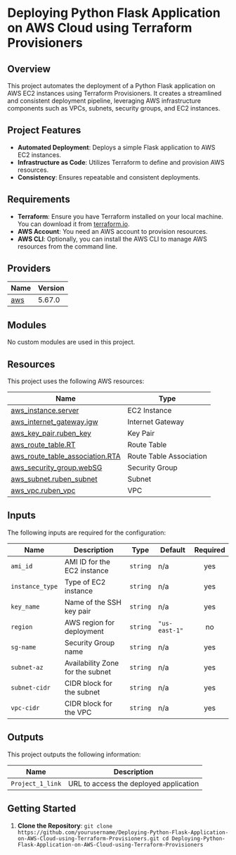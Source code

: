# Deploying Python Flask Application on AWS Cloud using Terraform Provisioners

## Overview

This project automates the deployment of a Python Flask application on AWS EC2 instances using Terraform Provisioners. It creates a streamlined and consistent deployment pipeline, leveraging AWS infrastructure components such as VPCs, subnets, security groups, and EC2 instances.

## Project Features

- **Automated Deployment**: Deploys a simple Flask application to AWS EC2 instances.
- **Infrastructure as Code**: Utilizes Terraform to define and provision AWS resources.
- **Consistency**: Ensures repeatable and consistent deployments.

## Requirements

- **Terraform**: Ensure you have Terraform installed on your local machine. You can download it from [terraform.io](https://www.terraform.io/downloads.html).
- **AWS Account**: You need an AWS account to provision resources.
- **AWS CLI**: Optionally, you can install the AWS CLI to manage AWS resources from the command line.

## Providers

| Name | Version |
|------|---------|
| [aws](https://registry.terraform.io/providers/hashicorp/aws/latest/docs) | 5.67.0 |

## Modules

No custom modules are used in this project.

## Resources

This project uses the following AWS resources:

| Name | Type |
|------|------|
| [aws_instance.server](https://registry.terraform.io/providers/hashicorp/aws/latest/docs/resources/instance) | EC2 Instance |
| [aws_internet_gateway.igw](https://registry.terraform.io/providers/hashicorp/aws/latest/docs/resources/internet_gateway) | Internet Gateway |
| [aws_key_pair.ruben_key](https://registry.terraform.io/providers/hashicorp/aws/latest/docs/resources/key_pair) | Key Pair |
| [aws_route_table.RT](https://registry.terraform.io/providers/hashicorp/aws/latest/docs/resources/route_table) | Route Table |
| [aws_route_table_association.RTA](https://registry.terraform.io/providers/hashicorp/aws/latest/docs/resources/route_table_association) | Route Table Association |
| [aws_security_group.webSG](https://registry.terraform.io/providers/hashicorp/aws/latest/docs/resources/security_group) | Security Group |
| [aws_subnet.ruben_subnet](https://registry.terraform.io/providers/hashicorp/aws/latest/docs/resources/subnet) | Subnet |
| [aws_vpc.ruben_vpc](https://registry.terraform.io/providers/hashicorp/aws/latest/docs/resources/vpc) | VPC |

## Inputs

The following inputs are required for the configuration:

| Name | Description | Type | Default | Required |
|------|-------------|------|---------|:--------:|
| `ami_id` | AMI ID for the EC2 instance | `string` | n/a | yes |
| `instance_type` | Type of EC2 instance | `string` | n/a | yes |
| `key_name` | Name of the SSH key pair | `string` | n/a | yes |
| `region` | AWS region for deployment | `string` | `"us-east-1"` | no |
| `sg-name` | Security Group name | `string` | n/a | yes |
| `subnet-az` | Availability Zone for the subnet | `string` | n/a | yes |
| `subnet-cidr` | CIDR block for the subnet | `string` | n/a | yes |
| `vpc-cidr` | CIDR block for the VPC | `string` | n/a | yes |

## Outputs

This project outputs the following information:

| Name | Description |
|------|-------------|
| `Project_1_link` | URL to access the deployed application |

## Getting Started

1. **Clone the Repository**:
   `
   git clone https://github.com/yourusername/Deploying-Python-Flask-Application-on-AWS-Cloud-using-Terraform-Provisioners.git
   cd Deploying-Python-Flask-Application-on-AWS-Cloud-using-Terraform-Provisioners
    `
